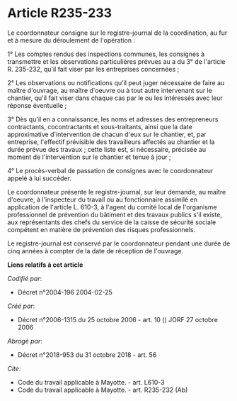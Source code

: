# Article R235-233

Le coordonnateur consigne sur le registre-journal de la coordination, au fur et à mesure du déroulement de l'opération : 

1° Les comptes rendus des inspections communes, les consignes à transmettre et les observations particulières prévues au a du
3° de l'article R. 235-232, qu'il fait viser par les entreprises concernées ; 

2° Les observations ou notifications qu'il peut juger nécessaire de faire au maître d'ouvrage, au maître d'oeuvre ou à tout
autre intervenant sur le chantier, qu'il fait viser dans chaque cas par le ou les intéressés avec leur réponse éventuelle ; 

3° Dès qu'il en a connaissance, les noms et adresses des entrepreneurs contractants, cocontractants et sous-traitants, ainsi
que la date approximative d'intervention de chacun d'eux sur le chantier, et, par entreprise, l'effectif prévisible des
travailleurs affectés au chantier et la durée prévue des travaux ; cette liste est, si nécessaire, précisée au moment de
l'intervention sur le chantier et tenue à jour ; 

4° Le procès-verbal de passation de consignes avec le coordonnateur appelé à lui succéder. 

Le coordonnateur présente le registre-journal, sur leur demande, au maître d'oeuvre, à l'inspecteur du travail ou au
fonctionnaire assimilé en application de l'article L. 610-3, à l'agent du comité local de l'organisme professionnel de
prévention du bâtiment et des travaux publics s'il existe, aux représentants des chefs du service de la caisse de sécurité
sociale compétent en matière de prévention des risques professionnels. 

Le registre-journal est conservé par le coordonnateur pendant une durée de cinq années à compter de la date de réception de
l'ouvrage.

**Liens relatifs à cet article**

_Codifié par_:

  - Décret n°2004-196 2004-02-25

_Créé par_:

  - Décret n°2006-1315 du 25 octobre 2006 - art. 10 () JORF 27 octobre 2006

_Abrogé par_:

  - Décret n°2018-953 du 31 octobre 2018 - art. 56

_Cite_:

  - Code du travail applicable à Mayotte. - art. L610-3
  - Code du travail applicable à Mayotte. - art. R235-232 (Ab)
